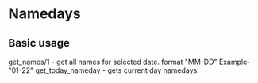 # Namedays

## Basic usage
get_names/1 - get all names for selected date. format "MM-DD" Example- "01-22"
get_today_nameday - gets current day namedays.

